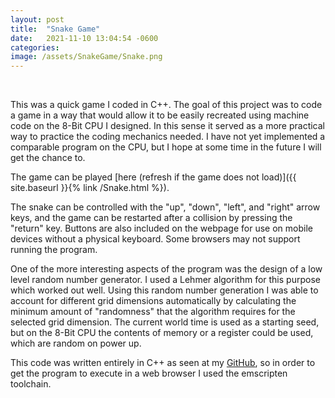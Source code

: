 ```yaml
---
layout: post
title:  "Snake Game"
date:   2021-11-10 13:04:54 -0600
categories:
image: /assets/SnakeGame/Snake.png
---
```


&nbsp;

This was a quick game I coded in C++. The goal of this project was to code a game in a way that would allow it to be easily recreated using machine code on the 8-Bit CPU I designed. In this sense it served as a more practical way to practice the coding mechanics needed. I have not yet implemented a comparable program on the CPU, but I hope at some time in the future I will get the chance to. 

The game can be played [here (refresh if the game does not load)]({{ site.baseurl }}{% link /Snake.html %}). 

The snake can be controlled with the "up", "down", "left", and "right" arrow keys, and the game can be restarted after a collision by pressing the "return" key. Buttons are also included on the webpage for use on mobile devices without a physical keyboard. Some browsers may not support running the program.

One of the more interesting aspects of the program was the design of a low level random number generator. I used a Lehmer algorithm for this purpose which worked out well. Using this random number generation I was able to account for different grid dimensions automatically by calculating the minimum amount of "randomness" that the algorithm requires for the selected grid dimension. The current world time is used as a starting seed, but on the 8-Bit CPU the contents of memory or a register could be used, which are random on power up.

This code was written entirely in C++ as seen at my [GitHub][GitHub], so in order to get the program to execute in a web browser I used the emscripten toolchain.

[GitHub]: https://github.com/rstuerm/SnakeGame
